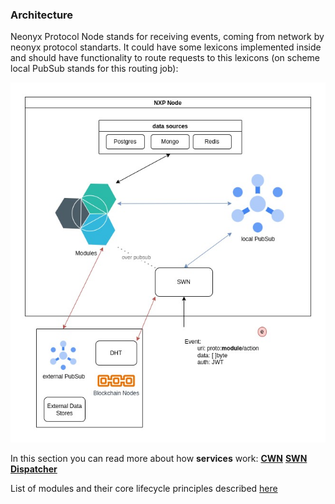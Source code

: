 ### Architecture
Neonyx Protocol Node stands for receiving events, coming from network by neonyx protocol standarts. It could have some lexicons implemented inside and should have functionality to route requests to this lexicons (on scheme local PubSub stands for this routing job):

![](/img/nxp-node-overview.jpg)

In this section you can read more about how **services** work:
**[CWN](cwn.md)**
**[SWN](swn.md)**
**[Dispatcher](dispatcher.md)**

List of modules and their core lifecycle principles described [here](/modules/README.md)




